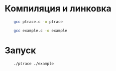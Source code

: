# Компиляция и линковка

```Bash
    gcc ptrace.c -o ptrace
```

```Bash
    gcc example.c -o example
```

# Запуск

```Bash
    ./ptrace ./example
```
